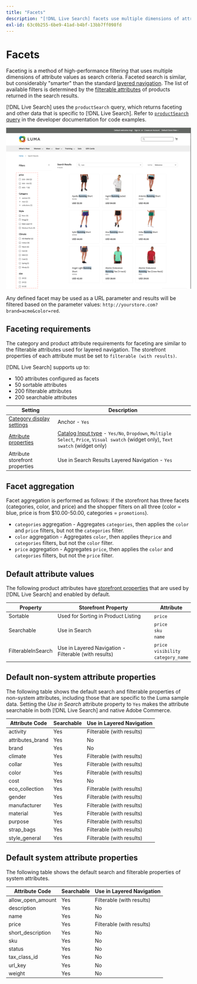 ```yaml
---
title: "Facets"
description: "[!DNL Live Search] facets use multiple dimensions of attribute values as search criteria."
exl-id: 63c0b255-6be9-41ad-b4bf-13bb7ff098fd
---
```

# Facets

Faceting is a method of high-performance filtering that uses multiple dimensions of attribute values as search criteria. Faceted search is similar, but considerably "smarter" than the standard [layered navigation](https://experienceleague.adobe.com/docs/commerce-admin/catalog/catalog/navigation/navigation-layered.html). The list of available filters is determined by the [filterable attributes](https://experienceleague.adobe.com/docs/commerce-admin/catalog/catalog/navigation/navigation-layered.html#filterable-attributes) of products returned in the search results. 

[!DNL Live Search] uses the `productSearch` query, which returns faceting and other data that is specific to [!DNL Live Search]. Refer to [`productSearch` query](https://developer.adobe.com/commerce/services/graphql/live-search/product-search/) in the developer documentation for code examples.

![Filtered search results](assets/storefront-search-results-run.png)

Any defined facet may be used as a URL parameter and results will be filtered based on the parameter values: `http://yourstore.com?brand=acme&color=red`.

## Faceting requirements

The category and product attribute requirements for faceting are similar to the filterable attributes used for layered navigation. The storefront properties of each attribute must be set to `filterable (with results)`.

[!DNL Live Search] supports up to:

* 100 attributes configured as facets
* 50 sortable attributes
* 200 filterable attributes
* 200 searchable attributes

| Setting | Description |
|--- |--- |
| [Category display settings](https://experienceleague.adobe.com/docs/commerce-admin/catalog/categories/create/categories-display-settings.html) | Anchor - `Yes` |
| [Attribute properties](https://experienceleague.adobe.com/docs/commerce-admin/catalog/product-attributes/create/attribute-product-create.html) | [Catalog Input type](https://experienceleague.adobe.com/docs/commerce-admin/catalog/product-attributes/attributes-input-types.html) - `Yes/No`, `Dropdown`, `Multiple Select`, `Price`, `Visual swatch` (widget only), `Text swatch` (widget only) |
| Attribute storefront properties | Use in Search Results Layered Navigation - `Yes` |

## Facet aggregation

Facet aggregation is performed as follows: if the storefront has three facets (categories, color, and price) and the shopper filters on all three (color = blue, price is from $10.00-50.00, categories = `promotions`).

* `categories` aggregation - Aggregates `categories`, then applies the `color` and `price` filters, but not the `categories` filter.
* `color` aggregation - Aggregates `color`, then applies  the`price` and `categories` filters, but not the `color` filter.
* `price` aggregation - Aggregates `price`, then applies the `color` and `categories` filters, but not the `price` filter.

## Default attribute values

The following product attributes have [storefront properties](https://experienceleague.adobe.com/docs/commerce-admin/catalog/product-attributes/product-attributes.html) that are used by [!DNL Live Search] and enabled by default.

| Property | Storefront Property | Attribute |
|---|---|---|
| Sortable | Used for Sorting in Product Listing | `price`|
| Searchable | Use in Search | `price` <br />`sku`<br />`name`|
| FilterableInSearch | Use in Layered Navigation - Filterable (with results)| `price`<br />`visibility`<br />`category_name`|

## Default non-system attribute properties

The following table shows the default search and filterable properties of non-system attributes, including those that are specific to the Luma sample data. Setting the *Use in Search* attribute property to `Yes` makes the attribute searchable in both [!DNL Live Search] and native Adobe Commerce.

| Attribute Code | Searchable | Use in Layered Navigation |
|--- |--- |--- |
| activity | Yes | Filterable (with results) |
| attributes_brand | Yes | No |
| brand | Yes | No |
| climate | Yes | Filterable (with results) |
| collar | Yes | Filterable (with results) |
| color | Yes | Filterable (with results) |
| cost | Yes | No |
| eco_collection | Yes | Filterable (with results) |
| gender | Yes | Filterable (with results) |
| manufacturer | Yes | Filterable (with results) |
| material | Yes | Filterable (with results) |
| purpose | Yes | Filterable (with results) |
| strap_bags | Yes | Filterable (with results) |
| style_general | Yes | Filterable (with results) |

## Default system attribute properties

The following table shows the default search and filterable properties of system attributes.

| Attribute Code | Searchable | Use in Layered Navigation |
|--- |--- |--- |
| allow_open_amount | Yes | Filterable (with results) |
| description | Yes | No |
| name | Yes | No |
| price | Yes | Filterable (with results) |
| short_description | Yes | No |
| sku | Yes | No |
| status | Yes | No |
| tax_class_id | Yes | No |
| url_key | Yes | No |
| weight | Yes | No |
